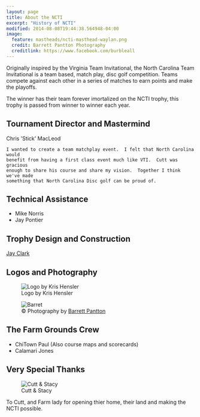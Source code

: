 ```yaml
---
layout: page
title: About the NCTI
excerpt: "History of NCTI"
modified: 2014-08-08T19:44:38.564948-04:00
image:
  feature: mastheads/ncti-masthead-waylan.png
  credit: Barrett Pantton Photography
  creditlink: https://www.facebook.com/burbleall
---
```


Originally inspired by the Virginia Team Invitational, the North Carolina Team
Invitational is a team based, match play,  disc golf competition.  Teams compete
against each other in a series of matches to earn points and make the playoffs.

The winner has their team forever imortalized on the NCTI trophy, this trophy is
passed from winner to winner each year.

## Tournament Director and Mastermind

Chris 'Stick' MacLeod

>
    I wanted to create a team matchplay event.  I felt that North Carolina would
    benefit from having a first class event much like VTI.  Cutt was gracious
    enough to share his course and share my vision.  Together I think we've made
    something that North Carolina Disc golf can be proud of.

## Technical Assistance

- Mike Norris
- Jay Pontier

## Trophy Design and Construction

[Jay Clark](https://www.facebook.com/jason.t.clark1)

## Logos and Photography

<figure>
    <img src="{{ site_url }}/images/ncti-logo-square.png" alt="Logo by Kris Hensler">
    <figcaption>Logo by Kris Hensler</figcaption>
</figure>

<figure>
    <img src="{{ site_url }}/images/barrett.png" alt="Barret">
    <figcaption>&copy; Photography by <a href="https://www.facebook.com/burbleall">Barrett Pantton</a></figcaption>
</figure>

## The Farm Grounds Crew

* ChiTown Paul (Also course maps and scorecards)
* Calamari Jones

## Very Special Thanks

<figure>
    <img src="/ncti/images/cutt-stacy.png" alt="Cutt &amp; Stacy">
    <figcaption>Cutt &amp; Stacy</figcaption>
</figure>

To Cutt, and Farm lady for opening thier home, their land and making the NCTI possible.
